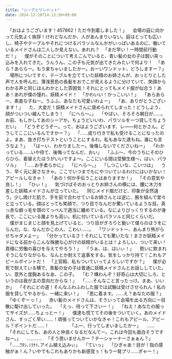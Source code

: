 ```yaml
---
title: "シーアとワンドット"
date: 2024-12-20T14:13:50+09:00
---
```

　「おはようございます！457862！ただ今到着しました！」
　会場の庭に向かって元気よく挨拶！けれどなんだか、人があんまりいない。庭はとっても広いし、椅子やテーブルやそれにつけるパラソルなんかがいっぱいあるのに、働いているメイドさんは二人しか見えない。あれれ？
　「まだ早い！一時間前行動だ！」
　僕がそのことについて考えこんでいると、青い髪の女の子は鋭い突っ込みを入れてきた。うんうん、この子も元気が出てきたみたいで何より！
　「あら？あららー。もう来ちゃいましたかー。おーいワンドット、どうしますー？」
　場所についてすぐ、テーブルを立てていた妖精のお姉さんが、おっとりとした声で人を呼んだ。薄浅葱色の長髪をおでこが見えるように分けていて、笑顔からわかる声と同じほんわかとした雰囲気！それにとってもメイド服が似合う！ああ！あれが僕の憧れ、妖精メイド！
　「かわいい！かっこいい！」
　「あらあらー、素直な子ねー。うふふ、あなたも可愛いわよー」
　「あ、ありがとうございます！」
　た、大変だ！妖精メイドさんに褒められてしまった！どうしよう、顔がついつい緩んでしまう！
　「にへら〜。」
　「やばい、そろそろ朝日が……。お前、もしかしてあのシーアか。ちょうどいいわ、パラソルを一つ貸してちょうだい」
　「どうぞどうぞー。って、おはようございます、レ――何とかさん。どうしてここにいるんですかー？」
　「……成り行きで私も受けることになったのよ。まあ、抜き打ちテストということにするわ。私もあなた達もね。誰にも言うなよ？」
　「はーい、わかりましたー。後悔しないでくださいねー」
　「わかっている……いや待て、後悔ってなんだ、おい」
　「ふふ〜、今のうちにそのひらひら、着替えたほうがいいですよ〜。ここにいる間は受験生様〜。はい、パラソル」
　「……お手柔らかに」
　「にへら〜。」
　「しつこいな、こいつは」
　うう、早く元に戻さなきゃ。ここでいつまでもにやついているわけにはいかない！アピールしなきゃ！
　「あの！何か手伝うことはありますか！」
　「その意気や良し！」
　「ひぃ！」
　気づけばそのおっとりお姉さんの横には、腰に木刀を差した妖精メイドさんが立っていた。
　同じメイド服だけど、印象が全然違う。少し焼けた肌で、手を前で合わせているお姉さんとは逆に、腕を組んで堂々と立っている。顔はとっても笑顔で、つり目でなんだか驚いているような目。真っ赤な癖っ毛を頭のてっぺんで適当に纏めている。なによりびっくりするのが身長で、ここにいる誰よりも高い。机に付いているパラソルと同じくらいだ。
　僕がまじまじと顔を見上げていると、つり目がぎろりと動いて僕らのほうをにらんだ。な、なんだかこの人、こわい……。
　「ワンドットー、あんまり怖がらせちゃダメよー」
　「分かっているさ！それにしても驚いたな！まさか妖精メイドになる前からこんな殊勝な心がけの妖精がいるとは！よろしい、ついて来い！貴様に労働の喜びを与えてやろう！」
　「うぁ、は、はいぃ！」
　勢いに飲まれそうになりながらも、なんとか耐えて返事をする。気をしっかり持て！これもアピールポイントだ！
　「上官殿、私もついていってよろしいですか？」
　僕が必死で耐えている横で、青髪の女の子は普通に妖精メイドさんとお話ししていた。い、意外と度胸あるなあ、この子。
　「む？構わんぞ！好奇心は大切にしろ、というのは我が主の意向だからな！」
　「……そんなこと言ったっけ。まあ、いいか」
　「それにどの道！そんなふわふわした服では試験は受けさせられん！私の服を貸してやるから、一緒に来い！」
　「恩に着ます。……え？あなたの服？」
　「ゆくぞーっ！」
　赤い髪のメイドさんは、そういって会場を出る方向に一目散に駆け出していった。
　「えっ、待って下さいー！」
　「ねえ！あなたの服ってサイズが……ちょっとー！」
　僕達も慌ててその後をついていく。あのメイドさん、すっごく早い……！頑張ってついていかなきゃ！これもアピール、アピール？ポイントだ……！
　
　
　
　「ふー、行ってしまいましたかー」
　……
　「それにしても、あの人と仲良くなるだなんてー。これは今回も面白そうですねー。」
　…………
　「そう思いませんかー？チーシャーナーさぁぁん？」
　「……ﾜﾀｼ､ｼﾗﾅｲ､アイム植え込みぃ」
　「ていっ」
　「ひぎゃあ！目が！指の感触がぁ！ん？いやでもこれもありかも新感覚ぅ！もう一発プリ……ぎゃー！」
